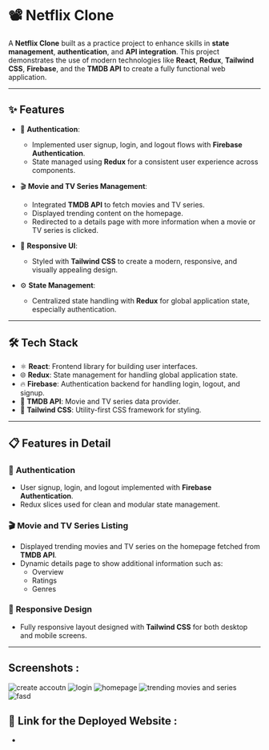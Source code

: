 # 📽️ Netflix Clone

A **Netflix Clone** built as a practice project to enhance skills in **state management**, **authentication**, and **API integration**. This project demonstrates the use of modern technologies like **React**, **Redux**, **Tailwind CSS**, **Firebase**, and the **TMDB API** to create a fully functional web application.

---

## ✨ Features

- 🔑 **Authentication**: 
  - Implemented user signup, login, and logout flows with **Firebase Authentication**.
  - State managed using **Redux** for a consistent user experience across components.

- 🎬 **Movie and TV Series Management**:
  - Integrated **TMDB API** to fetch movies and TV series.
  - Displayed trending content on the homepage.
  - Redirected to a details page with more information when a movie or TV series is clicked.

- 🎨 **Responsive UI**:
  - Styled with **Tailwind CSS** to create a modern, responsive, and visually appealing design.

- ⚙️ **State Management**:
  - Centralized state handling with **Redux** for global application state, especially authentication.

---

## 🛠️ Tech Stack

- ⚛️ **React**: Frontend library for building user interfaces.
- 🌐 **Redux**: State management for handling global application state.
- 🔥 **Firebase**: Authentication backend for handling login, logout, and signup.
- 🎥 **TMDB API**: Movie and TV series data provider.
- 💎 **Tailwind CSS**: Utility-first CSS framework for styling.

---

## 📋 Features in Detail

### 🔑 **Authentication**
- User signup, login, and logout implemented with **Firebase Authentication**.
- Redux slices used for clean and modular state management.

### 🎬 **Movie and TV Series Listing**
- Displayed trending movies and TV series on the homepage fetched from **TMDB API**.
- Dynamic details page to show additional information such as:
  - Overview
  - Ratings
  - Genres

### 🎨 **Responsive Design**
- Fully responsive layout designed with **Tailwind CSS** for both desktop and mobile screens.

---
## Screenshots :
![create accoutn](https://github.com/user-attachments/assets/9ee073ac-11ac-4011-9f98-a76ac9e4ee13)
![login](https://github.com/user-attachments/assets/c96546f2-a7b7-497f-bc4e-fe35d33d114f)
![homepage](https://github.com/user-attachments/assets/270bb86e-5e26-4cc7-8093-ddd8b7c8b2d1)
![trending movies and series](https://github.com/user-attachments/assets/54fb7e0d-28ef-4eff-a33a-699f5ac52646)
![fasd](https://github.com/user-attachments/assets/ad1a59cf-5c56-4738-a5de-49ed7fa4035c)

## 🔗 Link for the Deployed Website :
- 
